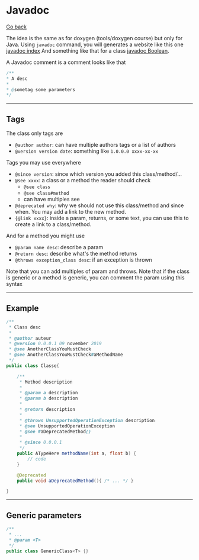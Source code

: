 # Javadoc

[Go back](..)

The idea is the same as for doxygen (tools/doxygen
course) but only for Java. Using ``javadoc`` command,
you will generates a website like
this one [javadoc index](https://docs.oracle.com/javase/8/docs/api/overview-summary.html)
And something like that for a class 
[javadoc Boolean](https://docs.oracle.com/javase/8/docs/api/java/lang/Boolean.html).

A Javadoc comment is a comment looks like that

```java
/**
* A desc
* 
* @sometag some parameters
*/
```

<hr class="sr">

## Tags

The class only tags are 

* ``@author author``: can have multiple authors tags
  or a list of authors
* ``@version version date``: something like `1.0.0.0 xxxx-xx-xx`

Tags you may use everywhere

* ``@since version``: since which version you added this class/method/...
* ``@see xxxx``: a class or a method the reader should check
    * ``@see class``
    * ``@see class#method``
    * can have multiples see
* ``@deprecated why``: why we should not use this class/method
and since when. You may add a link to the new method.
* ``{@link xxxx}``: inside a param, returns, or some text, you can use
this to create a link to a class/method.
    
And for a method you might use

* ``@param name desc``: describe a param
* ``@return desc``: describe what's the method returns
* ``@throws exception_class desc``: if an exception is thrown

Note that you can add multiples of param and throws. Note
that if the class is generic or a method is generic,
you can comment the param using this syntax

<hr class="sl">

## Example

```java
/**
 * Class desc
 *
 * @author auteur
 * @version 0.0.0.1 09 november 2019
 * @see AnotherClassYouMustCheck
 * @see AnotherClassYouMustCheck#aMethodName
 */
public class Classe{

    /**
     * Method description
     *
     * @param a description
     * @param b description
     *
     * @return description
     *
     * @throws UnsupportedOperationException description
     * @see UnsupportedOperationException
     * @see #aDeprecatedMethod()
     *
     * @since 0.0.0.1
     */
    public ATypeHere methodName(int a, float b) {
        // code
    }

    @Deprecated
    public void aDeprecatedMethod(){ /* ... */ }

}
```

<hr class="sr">

## Generic parameters

```java
/**
 * ...
 * @param <T>
 */
public class GenericClass<T> {}
```
